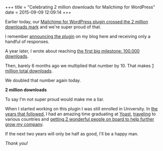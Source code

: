 +++
title = "Celebrating 2 million downloads for Mailchimp for WordPress"
date = 2015-09-09 12:09:14
+++

Earlier today, our [Mailchimp for WordPress plugin crossed the 2 million downloads mark](https://www.mc4wp.com/blog/celebrating-2-million-downloads/) and we're super proud of that.

I remember [announcing the plugin](@/blog/2013/2013-06-28-my-newest-wordpress-plugin-mailchimp-for-wp.md) on my blog here and receiving only a handful of responses.

A year later, I wrote about reaching [the first big milestone: 100.000 downloads](@/blog/2013/2013-12-06-100-000-plugin-downloads-6-months-mailchimp-wordpress.md).

Then, barely 6 months ago we multiplied that number by 10. That makes [1 million total downloads](@/blog/2015/2015-02-15-one-million-downloads-mailchimp-wordpress.md). 

We doubled that number again today.

**2 million downloads**

To say I'm not super proud would make me a liar. 

When I started working on this plugin I was still enrolled in University.  In [the years that followed](@/blog/2014/2014-12-27-2014-year-in-review.md), I had an amazing time graduating at [Yoast](https://yoast.com/), [traveling](@/blog/2015/2015-03-13-interview-on-webworktravel.md) to various countries and [getting 2 wonderful people on board to help further grow my company](@/blog/2015/2015-06-19-introducing-ibericode.md).

If the next two years will only be half as good, I'll be a happy man. 

_Thank you!_